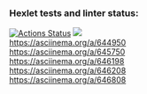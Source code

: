### Hexlet tests and linter status:
[![Actions Status](https://github.com/TMoli/java-project-61/actions/workflows/hexlet-check.yml/badge.svg)](https://github.com/TMoli/java-project-61/actions)
<a href="https://codeclimate.com/github/TMoli/java-project-61/maintainability"><img src="https://api.codeclimate.com/v1/badges/f7f06e8c57be378efb7b/maintainability" /></a><br/>
https://asciinema.org/a/644950<br/>
https://asciinema.org/a/645750<br/>
https://asciinema.org/a/646198<br/>
https://asciinema.org/a/646208<br/>
https://asciinema.org/a/646808<br/>
